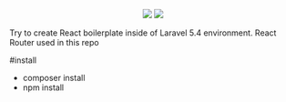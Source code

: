 <p align="center"><img src="https://laravel.com/assets/img/components/logo-laravel.svg"> <img src="https://cdn.worldvectorlogo.com/logos/react.svg"></p>

Try to create React boilerplate inside of Laravel 5.4 environment. React Router used in this repo

#install
- composer install
- npm install
